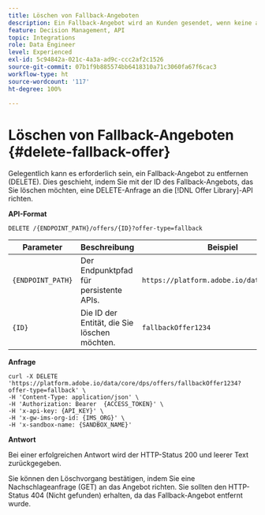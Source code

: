 ```yaml
---
title: Löschen von Fallback-Angeboten
description: Ein Fallback-Angebot wird an Kunden gesendet, wenn keine anderen Angebote für sie geeignet sind.
feature: Decision Management, API
topic: Integrations
role: Data Engineer
level: Experienced
exl-id: 5c94842a-021c-4a3a-ad9c-ccc2af2c1526
source-git-commit: 07b1f9b885574bb6418310a71c3060fa67f6cac3
workflow-type: ht
source-wordcount: '117'
ht-degree: 100%

---
```



# Löschen von Fallback-Angeboten {#delete-fallback-offer}

Gelegentlich kann es erforderlich sein, ein Fallback-Angebot zu entfernen (DELETE). Dies geschieht, indem Sie mit der ID des Fallback-Angebots, das Sie löschen möchten, eine DELETE-Anfrage an die [!DNL Offer Library]-API richten.

**API-Format**

```http
DELETE /{ENDPOINT_PATH}/offers/{ID}?offer-type=fallback
```

| Parameter | Beschreibung | Beispiel |
| --------- | ----------- | ------- |
| `{ENDPOINT_PATH}` | Der Endpunktpfad für persistente APIs. | `https://platform.adobe.io/data/core/dps/` |
| `{ID}` | Die ID der Entität, die Sie löschen möchten. | `fallbackOffer1234` |

**Anfrage**

```shell
curl -X DELETE 'https://platform.adobe.io/data/core/dps/offers/fallbackOffer1234?offer-type=fallback' \
-H 'Content-Type: application/json' \
-H 'Authorization: Bearer  {ACCESS_TOKEN}' \
-H 'x-api-key: {API_KEY}' \
-H 'x-gw-ims-org-id: {IMS_ORG}' \
-H 'x-sandbox-name: {SANDBOX_NAME}'
```

**Antwort**

Bei einer erfolgreichen Antwort wird der HTTP-Status 200 und leerer Text zurückgegeben.

Sie können den Löschvorgang bestätigen, indem Sie eine Nachschlageanfrage (GET) an das Angebot richten. Sie sollten den HTTP-Status 404 (Nicht gefunden) erhalten, da das Fallback-Angebot entfernt wurde.
